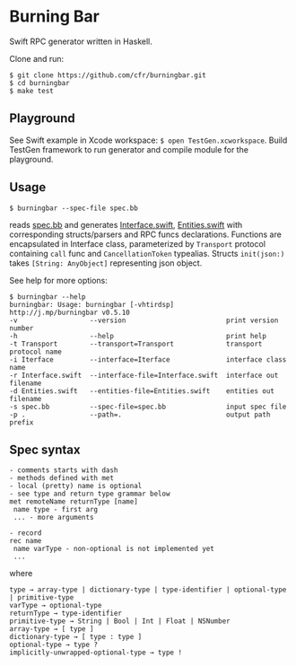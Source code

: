 # Burning Bar

Swift RPC generator written in Haskell.

Clone and run:

    $ git clone https://github.com/cfr/burningbar.git
    $ cd burningbar
    $ make test

## Playground

See Swift example in Xcode workspace: `$ open TestGen.xcworkspace`.
Build TestGen framework to run generator and compile module for the playground.

## Usage

    $ burningbar --spec-file spec.bb

reads [spec.bb][Spec] and generates [Interface.swift][], [Entities.swift][] with
corresponding structs/parsers and RPC funcs declarations. Functions are encapsulated
in Interface class, parameterized by `Transport` protocol containing `call` func
and `CancellationToken` typealias. Structs `init(json:)` takes `[String: AnyObject]`
representing json object.

See help for more options:

    $ burningbar --help
    burningbar: Usage: burningbar [-vhtirdsp]
    http://j.mp/burningbar v0.5.10
    -v                  --version                         print version number
    -h                  --help                            print help
    -t Transport        --transport=Transport             transport protocol name
    -i Iterface         --interface=Iterface              interface class name
    -r Interface.swift  --interface-file=Interface.swift  interface out filename
    -d Entities.swift   --entities-file=Entities.swift    entities out filename
    -s spec.bb          --spec-file=spec.bb               input spec file
    -p .                --path=.                          output path prefix

   [Interface.swift]: TestGen/Interface.swift
   [Entities.swift]: TestGen/Entities.swift
   [Spec]: spec.bb

## Spec syntax

    - comments starts with dash
    - methods defined with met
    - local (pretty) name is optional
    - see type and return type grammar below
    met remoteName returnType [name]
     name type - first arg
     ... - more arguments
    
    - record
    rec name
     name varType - non-optional is not implemented yet
     ...

where

    type → array-type | dictionary-type | type-identifier | optional-type | primitive-type
    varType → optional-type
    returnType → type-identifier
    primitive-type → String | Bool | Int | Float | NSNumber
    array-type → [ type ]
    dictionary-type → [ type : type ]
    optional-type → type ?
    implicitly-unwrapped-optional-type → type !

